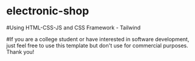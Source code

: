 # electronic-shop
#Using HTML-CSS-JS and CSS Framework - Tailwind

#If you are a college student or have interested in software development, just feel free to use this template but don't use for commercial purposes. Thank you! 



